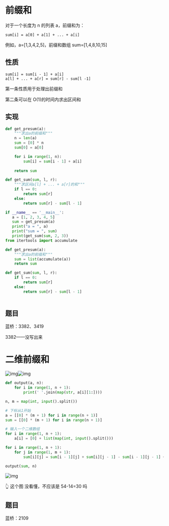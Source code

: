 # 前缀和

对于一个长度为 n 的列表 a，前缀和为：

```
sum[i] = a[0] + a[1] + ... + a[i]
```

例如，a=[1,3,4,2,5]，前缀和数组 sum=[1,4,8,10,15]

## 性质

```
sum[i] = sum[i - 1] + a[i]
a[l] + ... + a[r] = sum[r] - sum[l -1]
```

第一条性质用于处理出前缀和

第二条可以在 O(1)的时间内求出区间和

## 实现

```python
def get_presum(a):
    """求出a的前缀和"""
    n = len(a)
    sum = [0] * n
    sum[0] = a[0]

    for i in range(1, n):
        sum[i] = sum[i - 1] + a[i]
    
    return sum

def get_sum(sum, l, r):
    """求区间a[l] + ... + a[r]的和"""
    if l == 0:
        return sum[r]
    else:
        return sum[r] - sum[l - 1]

if __name__ == '__main__': 
   a = [1, 2, 3, 4, 5]
   sum = get_presum(a)
   print("a = ", a)
   print("sum = ", sum)
   print(get_sum(sum, 2, 3))
from itertools import accumulate

def get_presum(a):
    """求出a的前缀和"""
    sum = list(accumulate(a))
    return sum

def get_sum(sum, l, r):
    if l == 0:
        return sum[r]
    else:
        return sum[r] - sum[l - 1]
    
```

## 题目

蓝桥：3382、3419

3382——没写出来



# 二维前缀和

![img](https://cdn.nlark.com/yuque/0/2024/png/35081558/1732095890843-0d94dbd3-4767-412a-a58e-abd98de99cec.png)![img](https://cdn.nlark.com/yuque/0/2024/png/35081558/1732095941116-b00cc365-cc8c-4844-a88f-2f854109078d.png)

```python
def output(a, n):
    for i in range(1, n + 1):
        print(' '.join(map(str, a[i][1:])))

n, m = map(int, input().split())

# 下标从1开始
a = [[0] * (m + 1) for i in range(n + 1)]
sum = [[0] * (m + 1) for i in range(n + 1)]

# 输入一个二维数组
for i in range(1, n + 1):
    a[i] = [0] + list(map(int, input().split()))

for i in range(1, n + 1):
    for j in range(1, m + 1):
        sum[i][j] = sum[i - 1][j] + sum[i][j - 1] - sum[i - 1][j - 1] + a[i][j]

output(sum, n)
```

![img](https://cdn.nlark.com/yuque/0/2024/png/35081558/1732096220518-b653a32a-44b4-4e3a-84e7-9cd74211750d.png)

👆 这个图 没看懂，不应该是  54-14=30 吗

## 题目

蓝桥：2109